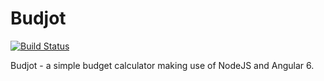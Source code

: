 # Budjot 
[![Build Status](https://travis-ci.org/andykuszyk/budjot.svg?branch=master)](https://travis-ci.org/andykuszyk/budjot)

Budjot - a simple budget calculator making use of NodeJS and Angular 6.
